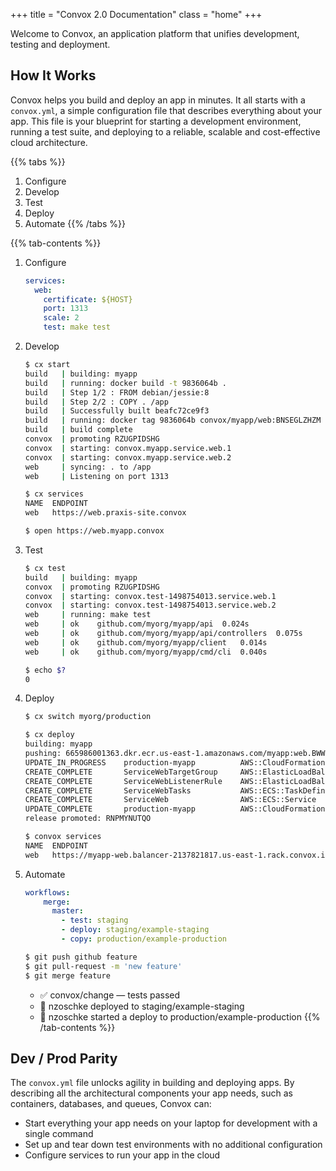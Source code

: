 +++
title = "Convox 2.0 Documentation"
class = "home"
+++

Welcome to Convox, an application platform that unifies development, testing and deployment.

## How It Works

Convox helps you build and deploy an app in minutes. It all starts with a `convox.yml`, a simple configuration file that describes everything about your app. This file is your blueprint for starting a development environment, running a test suite, and deploying to a reliable, scalable and cost-effective cloud architecture.

{{% tabs %}}
1. Configure
2. Develop
3. Test
4. Deploy
5. Automate
{{% /tabs %}}

{{% tab-contents %}}
1. Configure

    ```yaml
    services:
      web:
        certificate: ${HOST}
        port: 1313
        scale: 2
        test: make test
    ```

2. Develop

    ```bash
    $ cx start
    build   | building: myapp
    build   | running: docker build -t 9836064b .
    build   | Step 1/2 : FROM debian/jessie:8
    build   | Step 2/2 : COPY . /app
    build   | Successfully built beafc72ce9f3
    build   | running: docker tag 9836064b convox/myapp/web:BNSEGLZHZM
    build   | build complete
    convox  | promoting RZUGPIDSHG
    convox  | starting: convox.myapp.service.web.1
    convox  | starting: convox.myapp.service.web.2
    web     | syncing: . to /app
    web     | Listening on port 1313

    $ cx services
    NAME  ENDPOINT
    web   https://web.praxis-site.convox

    $ open https://web.myapp.convox
    ```

3. Test

    ```bash
    $ cx test
    build   | building: myapp
    convox  | promoting RZUGPIDSHG
    convox  | starting: convox.test-1498754013.service.web.1
    convox  | starting: convox.test-1498754013.service.web.2
    web     | running: make test
    web     | ok  	github.com/myorg/myapp/api	0.024s
    web     | ok  	github.com/myorg/myapp/api/controllers	0.075s
    web     | ok  	github.com/myorg/myapp/client	0.014s
    web     | ok  	github.com/myorg/myapp/cmd/cli	0.040s

    $ echo $?
    0
    ```

4. Deploy

    ```bash
    $ cx switch myorg/production

    $ cx deploy
    building: myapp
    pushing: 665986001363.dkr.ecr.us-east-1.amazonaws.com/myapp:web.BWWPTMIDWL
    UPDATE_IN_PROGRESS    production-myapp          AWS::CloudFormation::Stack
    CREATE_COMPLETE       ServiceWebTargetGroup     AWS::ElasticLoadBalancingV2::TargetGroup
    CREATE_COMPLETE       ServiceWebListenerRule    AWS::ElasticLoadBalancingV2::ListenerRule
    CREATE_COMPLETE       ServiceWebTasks           AWS::ECS::TaskDefinition
    CREATE_COMPLETE       ServiceWeb                AWS::ECS::Service
    UPDATE_COMPLETE       production-myapp          AWS::CloudFormation::Stack
    release promoted: RNPMYNUTQO

    $ convox services
    NAME  ENDPOINT
    web   https://myapp-web.balancer-2137821817.us-east-1.rack.convox.io/
    ```

5. Automate

    ```yaml
    workflows:
        merge:
          master:
            - test: staging
            - deploy: staging/example-staging
            - copy: production/example-production
    ```

    ```bash
    $ git push github feature
    $ git pull-request -m 'new feature'
    $ git merge feature
    ```

    - ✅ convox/change — tests passed
    - 🚀 nzoschke deployed to staging/example-staging
    - 🚀 nzoschke started a deploy to production/example-production
{{% /tab-contents %}}

## Dev / Prod Parity

The `convox.yml` file unlocks agility in building and deploying apps. By describing all the architectural components your app needs, such as containers, databases, and queues, Convox can:

* Start everything your app needs on your laptop for development with a single command
* Set up and tear down test environments with no additional configuration
* Configure services to run your app in the cloud
